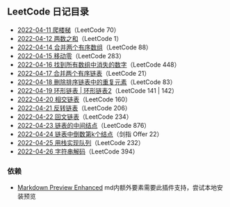 ## LeetCode 日记目录

<!-- ### 日期分类 -->

- [2022-04-11 爬楼梯](/daily/2022-04-11.md)（LeetCode 70）
- [2022-04-12 两数之和](/daily/2022-04-12.md)（LeetCode 1）
- [2022-04-14 合并两个有序数组](/daily/2022-04-14.md)（LeetCode 88）
- [2022-04-15 移动零](/daily/2022-04-15.md)（LeetCode 283）
- [2022-04-16 找到所有数组中消失的数字](/daily/2022-04-16.md)（LeetCode 448）
- [2022-04-17 合并两个有序链表](/daily/2022-04-17.md)（LeetCode 21）
- [2022-04-18 删除排序链表中的重复元素](/daily/2022-04-18.md)（LeetCode 83）
- [2022-04-19 环形链表 | 环形链表2](/daily/2022-04-19.md)（LeetCode 141 | 142）
- [2022-04-20 相交链表](/daily/2022-04-20.md)（LeetCode 160）
- [2022-04-21 反转链表](/daily/2022-04-21.md)（LeetCode 206）
- [2022-04-22 回文链表](/daily/2022-04-22.md)（LeetCode 234）
- [2022-04-23 链表的中间结点](/daily/2022-04-23.md)（LeetCode 876）
- [2022-04-24 链表中倒数第k个结点](/daily/2022-04-24.md)（剑指 Offer 22）
- [2022-04-25 用栈实现队列](/daily/2022-04-25.md)（LeetCode 232）
- [2022-04-26 字符串解码](/daily/2022-04-26.md)（LeetCode 394）

 <!-- ### 类型分类

#### 递归

- [2022-04-11 爬楼梯](/daily/2022-04-11.md)（LeetCode 70）

#### 数组

- [2022-04-12 两数之和](/daily/2022-04-12.md)（LeetCode 1）
- [2022-04-14 合并两个有序数组](/daily/2022-04-14.md)（LeetCode 88） 
- [2022-04-15 移动零](/daily//2022-04-15.md)（LeetCode 283） 
- [2022-04-16 找到所有数组中消失的数字](/daily/2022-04-16.md)（LeetCode 448）-->

<!-- #### 链表

- [2022-04-17 合并两个有序链表](/daily/2022-04-17.md)（LeetCode 21） 
- [2022-04-18 删除排序链表中的重复元素](/daily/2022-04-18.md)（LeetCode 83）
- [2022-04-19 环形链表 | 环形链表2](/daily/2022-04-19.md)（LeetCode 141 | 142）
- [2022-04-20 相交链表](/daily/2022-04-20.md)（LeetCode 160）- [2022-04-21 反转链表](/daily/2022-04-21.md)（LeetCode 206）
- [2022-04-22 回文链表](/daily/2022-04-22.md)（LeetCode 234）
- [2022-04-23 链表的中间结点](/daily/2022-04-23.md)（LeetCode 876）-->

<!-- #### 栈与队列
- [2022-04-25 用栈实现队列](/daily/2022-04-25.md)（LeetCode 232） 
- [2022-04-26 字符串解码](/daily/2022-04-26.md)（LeetCode 394）-->

### 依赖
- [Markdown Preview Enhanced](https://shd101wyy.github.io/markdown-preview-enhanced/#/) md内额外要素需要此插件支持，尝试本地安装预览